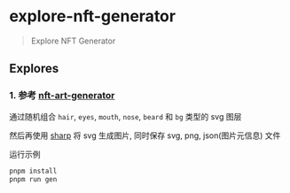 # explore-nft-generator

> Explore NFT Generator

## Explores

### 1. 参考 [nft-art-generator](https://github.com/fireship-io/nft-art-generator)

通过随机组合 `hair`, `eyes`, `mouth`, `nose`, `beard` 和 `bg` 类型的 svg 图层

然后再使用 [sharp](https://npm.im/sharp) 将 svg 生成图片, 同时保存 svg, png, json(图片元信息) 文件

运行示例

```bash
pnpm install
pnpm run gen
```
